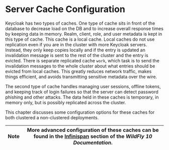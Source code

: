 # Server Cache Configuration

Keycloak has two types of caches. One type of cache sits in front of the database to decrease load on the DB and to increase overall response times by keeping data in memory. Realm, client, role, and user metadata is kept in this type of cache. This cache is a local cache. Local caches do not use replication even if you are in the cluster with more Keycloak servers. Instead, they only keep copies locally and if the entry is updated an invalidation message is sent to the rest of the cluster and the entry is evicted. There is separate replicated cache `work`, which task is to send the invalidation messages to the whole cluster about what entries should be evicted from local caches. This greatly reduces network traffic, makes things efficient, and avoids transmitting sensitive metadata over the wire.

The second type of cache handles managing user sessions, offline tokens, and keeping track of login failures so that the server can detect password phishing and other attacks. The data held in these caches is temporary, in memory only, but is possibly replicated across the cluster.

This chapter discusses some configuration options for these caches for both clustered a non-clustered deployments.

| Note | More advanced configuration of these caches can be found in the [Infinispan](https://docs.jboss.org/author/display/WFLY10/Infinispan+Subsystem) section of the _WildFly 10 Documentation_. |
| ---- | ------------------------------------------------------------------------------------------------------------------------------------------------------------------------------------------ |
